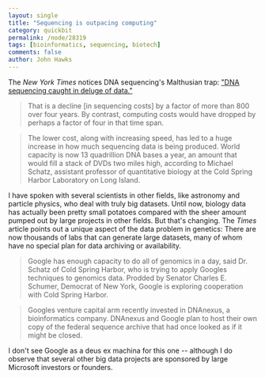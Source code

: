 ```yaml
---
layout: single 
title: "Sequencing is outpacing computing" 
category: quickbit
permalink: /node/28319
tags: [bioinformatics, sequencing, biotech] 
comments: false 
author: John Hawks 
---
```


The <em>New York Times</em> notices DNA sequencing's Malthusian trap: <a href="http://www.nytimes.com/2011/12/01/business/dna-sequencing-caught-in-deluge-of-data.html">"DNA sequencing caught in deluge of data."</a>

<blockquote>That is a decline [in sequencing costs] by a factor of more than 800 over four years. By contrast, computing costs would have dropped by perhaps a factor of four in that time span.</blockquote>

<blockquote>The lower cost, along with increasing speed, has led to a huge increase in how much sequencing data is being produced. World capacity is now 13 quadrillion DNA bases a year, an amount that would fill a stack of DVDs two miles high, according to Michael Schatz, assistant professor of quantitative biology at the Cold Spring Harbor Laboratory on Long Island.</blockquote>

I have spoken with several scientists in other fields, like astronomy and particle physics, who deal with truly big datasets. Until now, biology data has actually been pretty small potatoes compared with the sheer amount pumped out by large projects in other fields. But that's changing. The <em>Times</em> article points out a unique aspect of the data problem in genetics: There are now thousands of labs that can generate large datasets, many of whom have no special plan for data archiving or availability. 

<blockquote>Google has enough capacity to do all of genomics in a day, said Dr. Schatz of Cold Spring Harbor, who is trying to apply Googles techniques to genomics data. Prodded by Senator Charles E. Schumer, Democrat of New York, Google is exploring cooperation with Cold Spring Harbor.</blockquote>

<blockquote>Googles venture capital arm recently invested in DNAnexus, a bioinformatics company. DNAnexus and Google plan to host their own copy of the federal sequence archive that had once looked as if it might be closed.</blockquote>

I don't see Google as a deus ex machina for this one -- although I do observe that several other big data projects are sponsored by large Microsoft investors or founders. 

